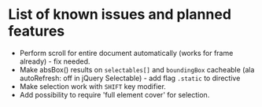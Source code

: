 # List of known issues and planned features

* Perform scroll for entire document automatically (works for frame already) - fix needed. 
* Make absBox() results on `selectables[]` and `boundingBox` cacheable (ala autoRefresh: off in
  jQuery Selectable) - add flag `.static` to directive 
* Make selection work with `SHIFT` key modifier.
* Add possibility to require 'full element cover' for selection. 
